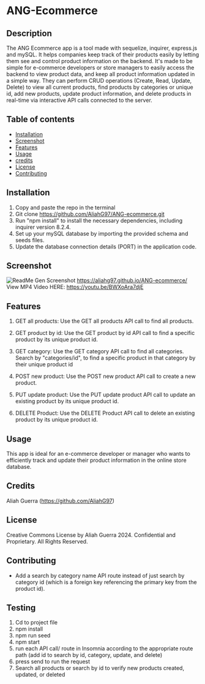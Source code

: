 # ANG-Ecommerce

## Description
The ANG Ecommerce app is a tool made with sequelize, inquirer, express.js and mySQL. It helps companies keep track of their products easily by letting them see and control product information on the backend. It's made to be simple for e-commerce developers or store managers to  easily access the backend to view product data, and keep all product information updated in a simple way. They can perform CRUD operations (Create, Read, Update, Delete) to view all current products, find products by categories or unique id, add new products, update product information, and delete products in real-time via interactive API calls connected to the server.

## Table of contents
- [Installation](#installation)
- [Screenshot](#screenshot)
- [Features](#features)
- [Usage](#usage)
- [credits](#credits)
- [License](#license)
- [Contributing](#contributing)


## Installation
1. Copy and paste the repo in the terminal
2. Git clone https://github.com/AliahG97/ANG-ecommerce.git
3. Run "npm install" to install the necessary dependencies, including inquirer version 8.2.4.
4. Set up your mySQL database by importing the provided schema and seeds files.
5. Update the database connection details (PORT) in the application code.

## Screenshot
![ReadMe Gen Screenshot](./Assets/ang-ecommerce-screenshot.gif)
https://aliahg97.github.io/ANG-ecommerce/ View MP4 Video HERE: https://youtu.be/BWXoAra7djE


## Features

1. GET all products: Use the GET all products API call to find all products.

2. GET product by id: Use the GET product by id API call to find a specific product by its unique product id.

3. GET category: Use the GET category API call to find all categories. Search by "categories/id", to find a specific product in that category by their unique product id

4. POST new product: Use the POST new product API call to create a new product.

5. PUT update product: Use the PUT update product API call to update an existing product by its unique product id.

6. DELETE Product: Use the DELETE Product API call to delete an existing product by its unique product id.


## Usage
This app is ideal for an e-commerce developer or manager who wants to efficiently track and update their product information in the online store database.

## Credits
Aliah Guerra (https://github.com/AliahG97)

## License
Creative Commons License
by Aliah Guerra 2024. Confidential and Proprietary. All Rights Reserved.

## Contributing
- Add a search by category name API route instead of just search by category id (which is a foreign key referencing the primary key from the product id).

## Testing
1. Cd to project file
2. npm install
3. npm run seed
4. npm start
5. run each API call/ route in Insomnia according to the appropriate route path (add id to search by id, category, update, and delete)
6. press send to run the request
7. Search all products or search by id to verify new products created, updated, or deleted



